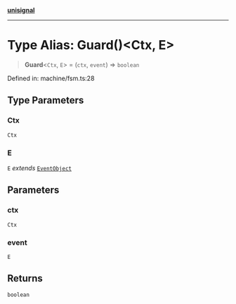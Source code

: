 [**unisignal**](../../../../README.md)

***

# Type Alias: Guard()\<Ctx, E\>

> **Guard**\<`Ctx`, `E`\> = (`ctx`, `event`) => `boolean`

Defined in: machine/fsm.ts:28

## Type Parameters

### Ctx

`Ctx`

### E

`E` *extends* [`EventObject`](EventObject.md)

## Parameters

### ctx

`Ctx`

### event

`E`

## Returns

`boolean`
